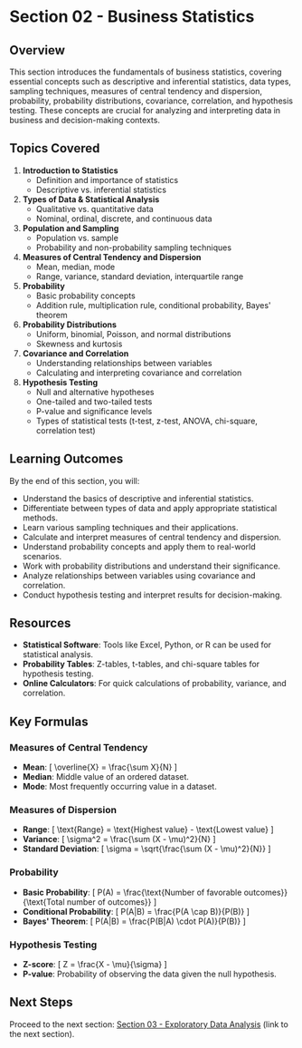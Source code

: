 # Section 02 - Business Statistics

## Overview
This section introduces the fundamentals of business statistics, covering essential concepts such as descriptive and inferential statistics, data types, sampling techniques, measures of central tendency and dispersion, probability, probability distributions, covariance, correlation, and hypothesis testing. These concepts are crucial for analyzing and interpreting data in business and decision-making contexts.

## Topics Covered
1. **Introduction to Statistics**
   - Definition and importance of statistics
   - Descriptive vs. inferential statistics
2. **Types of Data & Statistical Analysis**
   - Qualitative vs. quantitative data
   - Nominal, ordinal, discrete, and continuous data
3. **Population and Sampling**
   - Population vs. sample
   - Probability and non-probability sampling techniques
4. **Measures of Central Tendency and Dispersion**
   - Mean, median, mode
   - Range, variance, standard deviation, interquartile range
5. **Probability**
   - Basic probability concepts
   - Addition rule, multiplication rule, conditional probability, Bayes' theorem
6. **Probability Distributions**
   - Uniform, binomial, Poisson, and normal distributions
   - Skewness and kurtosis
7. **Covariance and Correlation**
   - Understanding relationships between variables
   - Calculating and interpreting covariance and correlation
8. **Hypothesis Testing**
   - Null and alternative hypotheses
   - One-tailed and two-tailed tests
   - P-value and significance levels
   - Types of statistical tests (t-test, z-test, ANOVA, chi-square, correlation test)

## Learning Outcomes
By the end of this section, you will:
- Understand the basics of descriptive and inferential statistics.
- Differentiate between types of data and apply appropriate statistical methods.
- Learn various sampling techniques and their applications.
- Calculate and interpret measures of central tendency and dispersion.
- Understand probability concepts and apply them to real-world scenarios.
- Work with probability distributions and understand their significance.
- Analyze relationships between variables using covariance and correlation.
- Conduct hypothesis testing and interpret results for decision-making.

## Resources
- **Statistical Software**: Tools like Excel, Python, or R can be used for statistical analysis.
- **Probability Tables**: Z-tables, t-tables, and chi-square tables for hypothesis testing.
- **Online Calculators**: For quick calculations of probability, variance, and correlation.

## Key Formulas
### Measures of Central Tendency
- **Mean**: 
  \[
  \overline{X} = \frac{\sum X}{N}
  \]
- **Median**: Middle value of an ordered dataset.
- **Mode**: Most frequently occurring value in a dataset.

### Measures of Dispersion
- **Range**: 
  \[
  \text{Range} = \text{Highest value} - \text{Lowest value}
  \]
- **Variance**: 
  \[
  \sigma^2 = \frac{\sum (X - \mu)^2}{N}
  \]
- **Standard Deviation**: 
  \[
  \sigma = \sqrt{\frac{\sum (X - \mu)^2}{N}}
  \]

### Probability
- **Basic Probability**: 
  \[
  P(A) = \frac{\text{Number of favorable outcomes}}{\text{Total number of outcomes}}
  \]
- **Conditional Probability**: 
  \[
  P(A|B) = \frac{P(A \cap B)}{P(B)}
  \]
- **Bayes' Theorem**: 
  \[
  P(A|B) = \frac{P(B|A) \cdot P(A)}{P(B)}
  \]

### Hypothesis Testing
- **Z-score**: 
  \[
  Z = \frac{X - \mu}{\sigma}
  \]
- **P-value**: Probability of observing the data given the null hypothesis.

## Next Steps
Proceed to the next section: [Section 03 - Exploratory Data Analysis](#) (link to the next section).